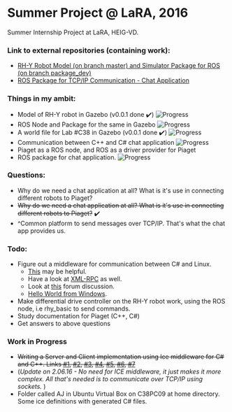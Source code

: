 # Summer Project @ LaRA, 2016
Summer Internship Project at LaRA, HEIG-VD.

### Link to external repositories (containing work):
- [RH-Y Robot Model (on branch master) and Simulator Package for ROS (on branch package_dev)](https://github.com/abhinavjain241/RH-Y)
- [ROS Package for TCP/IP Communication - Chat Application](https://github.com/abhinavjain241/win_comm_chat)

### Things in my ambit:
- Model of RH-Y robot in Gazebo (v0.0.1 done :heavy_check_mark:) ![Progress](http://progressed.io/bar/33?title=progress)
- ROS Node and Package for the same in Gazebo ![Progress](http://progressed.io/bar/10?title=started)
- A world file for Lab #C38 in Gazebo (v0.0.1 done :heavy_check_mark:) ![Progress](http://progressed.io/bar/33?title=progress)
- Communication between C++ and C# chat application ![Progress](http://progressed.io/bar/70?title=progress)
- Piaget as a ROS node, and ROS as a driver provider for Piaget
- ROS package for chat application. ![Progress](http://progressed.io/bar/80?title=finishing)

### Questions:
- Why do we need a chat application at all? What is it's use in connecting different robots to Piaget?
- ~~Why do we need a chat application at all? What is it's use in connecting different robots to Piaget?~~ :heavy_check_mark:
 - ^Common platform to send messages over TCP/IP. That's what the chat app provides us.

### Todo:
- Figure out a middleware for communication between C# and Linux.
  * [This](https://zeroc.com/distributions/ice) may be helpful.
  * Have a look at [XML-RPC](http://xmlrpc.scripting.com/) as well.
  * Look at [this](http://ros-users.122217.n3.nabble.com/communicating-with-windows-td895215.html) forum discussion.
  * [Hello World from Windows](http://wiki.ros.org/rosserial_windows/Tutorials/Hello%20World).
- Make differential drive controller on the RH-Y robot work, using the ROS node, i.e rhy_basic to send commands.
- Study documentation for Piaget (C++, C#)
- Get answers to above questions

### Work in Progress
- ~~Writing a Server and Client implementation using Ice middleware for C# and C++. Links [#1](https://doc.zeroc.com/display/Ice36/Writing+an+Ice+Application+with+C-Sharp), [#2](https://doc.zeroc.com/display/Ice36/Writing+a+Slice+Definition), [#3](https://doc.zeroc.com/display/Ice36/The+Slice+Language), [#4](https://doc.zeroc.com/pages/viewpage.action?pageId=14030991), [#5](https://doc.zeroc.com/display/Ice36/Server-Side+Slice-to-C-Sharp+Mapping), [#6](https://doc.zeroc.com/display/Ice36/Client-Side+Slice-to-C-Sharp+Mapping), [#7](https://doc.zeroc.com/display/Ice36/Hello+World+Application)~~
- (*Update on 2.06.16 - No need for ICE middleware, it just makes it more complex. All that's needed is to communicate over TCP/IP using sockets.* )
- Folder called AJ in Ubuntu Virtual Box on C38PC09 at home directory. Some ice definitions with generated C# files.
